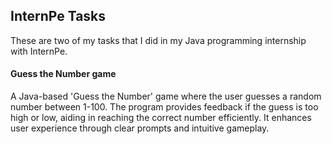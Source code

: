 ## InternPe Tasks
<p>These are two of my tasks that I did in my Java programming internship with InternPe.</p>

#### Guess the Number game
<p>A Java-based 'Guess the Number' game where the user guesses a random number between 1-100. The program provides feedback if the guess is too high or low, aiding in reaching the correct number efficiently. It enhances user experience through clear prompts and intuitive gameplay.</p>

